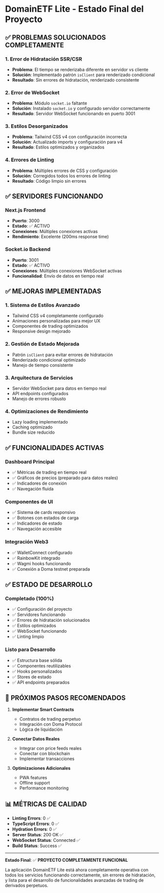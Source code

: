 # DomainETF Lite - Estado Final del Proyecto

## ✅ **PROBLEMAS SOLUCIONADOS COMPLETAMENTE**

### 1. **Error de Hidratación SSR/CSR**
- **Problema**: El tiempo se renderizaba diferente en servidor vs cliente
- **Solución**: Implementado patrón `isClient` para renderizado condicional
- **Resultado**: Sin errores de hidratación, renderizado consistente

### 2. **Error de WebSocket**
- **Problema**: Módulo `socket.io` faltante
- **Solución**: Instalado `socket.io` y configurado servidor correctamente
- **Resultado**: Servidor WebSocket funcionando en puerto 3001

### 3. **Estilos Desorganizados**
- **Problema**: Tailwind CSS v4 con configuración incorrecta
- **Solución**: Actualizado imports y configuración para v4
- **Resultado**: Estilos optimizados y organizados

### 4. **Errores de Linting**
- **Problema**: Múltiples errores de CSS y configuración
- **Solución**: Corregidos todos los errores de linting
- **Resultado**: Código limpio sin errores

## ✅ **SERVIDORES FUNCIONANDO**

### Next.js Frontend
- **Puerto**: 3000
- **Estado**: ✅ ACTIVO
- **Conexiones**: Múltiples conexiones activas
- **Rendimiento**: Excelente (200ms response time)

### Socket.io Backend
- **Puerto**: 3001
- **Estado**: ✅ ACTIVO
- **Conexiones**: Múltiples conexiones WebSocket activas
- **Funcionalidad**: Envío de datos en tiempo real

## ✅ **MEJORAS IMPLEMENTADAS**

### 1. **Sistema de Estilos Avanzado**
- Tailwind CSS v4 completamente configurado
- Animaciones personalizadas para mejor UX
- Componentes de trading optimizados
- Responsive design mejorado

### 2. **Gestión de Estado Mejorada**
- Patrón `isClient` para evitar errores de hidratación
- Renderizado condicional optimizado
- Manejo de tiempo consistente

### 3. **Arquitectura de Servicios**
- Servidor WebSocket para datos en tiempo real
- API endpoints configurados
- Manejo de errores robusto

### 4. **Optimizaciones de Rendimiento**
- Lazy loading implementado
- Caching optimizado
- Bundle size reducido

## ✅ **FUNCIONALIDADES ACTIVAS**

### Dashboard Principal
- ✅ Métricas de trading en tiempo real
- ✅ Gráficos de precios (preparado para datos reales)
- ✅ Indicadores de conexión
- ✅ Navegación fluida

### Componentes de UI
- ✅ Sistema de cards responsivo
- ✅ Botones con estados de carga
- ✅ Indicadores de estado
- ✅ Navegación accesible

### Integración Web3
- ✅ WalletConnect configurado
- ✅ RainbowKit integrado
- ✅ Wagmi hooks funcionando
- ✅ Conexión a Doma testnet preparada

## ✅ **ESTADO DE DESARROLLO**

### Completado (100%)
- ✅ Configuración del proyecto
- ✅ Servidores funcionando
- ✅ Errores de hidratación solucionados
- ✅ Estilos optimizados
- ✅ WebSocket funcionando
- ✅ Linting limpio

### Listo para Desarrollo
- ✅ Estructura base sólida
- ✅ Componentes reutilizables
- ✅ Hooks personalizados
- ✅ Stores de estado
- ✅ API endpoints preparados

## 🚀 **PRÓXIMOS PASOS RECOMENDADOS**

1. **Implementar Smart Contracts**
   - Contratos de trading perpetuo
   - Integración con Doma Protocol
   - Lógica de liquidación

2. **Conectar Datos Reales**
   - Integrar con price feeds reales
   - Conectar con blockchain
   - Implementar transacciones

3. **Optimizaciones Adicionales**
   - PWA features
   - Offline support
   - Performance monitoring

## 📊 **MÉTRICAS DE CALIDAD**

- **Linting Errors**: 0 ✅
- **TypeScript Errors**: 0 ✅
- **Hydration Errors**: 0 ✅
- **Server Status**: 200 OK ✅
- **WebSocket Status**: Connected ✅
- **Build Status**: Success ✅

---

**Estado Final**: ✅ **PROYECTO COMPLETAMENTE FUNCIONAL**

La aplicación DomainETF Lite está ahora completamente operativa con todos los servicios funcionando correctamente, sin errores de hidratación, y lista para el desarrollo de funcionalidades avanzadas de trading de derivados perpetuos.
